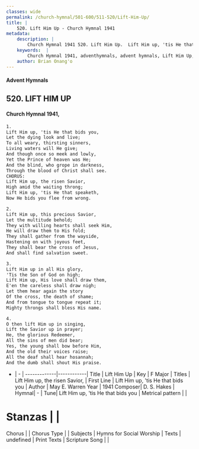 ```yaml
---
classes: wide
permalink: /church-hymnal/501-600/511-520/Lift-Him-Up/
title: |
    520. Lift Him Up - Church Hymnal 1941
metadata:
    description: |
        Church Hymnal 1941 520. Lift Him Up.  Lift Him up, 'tis He that bids you, Let the dying look and live; To all weary, thirsting sinners, Living waters will He give; And though once so meek and lowly, Yet the Prince of heaven was He; And the blind, who grope in darkness, Through the blood of Christ shall see. CHORUS: Lift Him up, the risen Savior, High amid the waiting throng; Lift Him up, 'tis He that speaketh, Now He bids you flee from wrong. 
    keywords:  |
        Church Hymnal 1941, adventhymnals, advent hymnals, Lift Him Up, Lift Him up, 'tis He that bids you. Lift Him up, the risen Savior,
    author: Brian Onang'o
---
```


#### Advent Hymnals
## 520. LIFT HIM UP
####  Church Hymnal 1941,

```txt
1.
Lift Him up, 'tis He that bids you,
Let the dying look and live;
To all weary, thirsting sinners,
Living waters will He give;
And though once so meek and lowly,
Yet the Prince of heaven was He;
And the blind, who grope in darkness,
Through the blood of Christ shall see.
CHORUS:
Lift Him up, the risen Savior,
High amid the waiting throng;
Lift Him up, 'tis He that speaketh,
Now He bids you flee from wrong.

2.
Lift Him up, this precious Savior,
Let the multitude behold;
They with willing hearts shall seek Him,
He will draw them to His fold;
They shall gather from the wayside,
Hastening on with joyous feet,
They shall bear the cross of Jesus,
And shall find salvation sweet.

3.
Lift Him up in all His glory,
'Tis the Son of God on high;
Lift Him up, His love shall draw them,
E'en the careless shall draw nigh;
Let them hear again the story
Of the cross, the death of shame;
And from tongue to tongue repeat it;
Mighty throngs shall bless His name.

4.
O then lift Him up in singing,
Lift the Savior up in prayer;
He, the glorious Redeemer,
All the sins of men did bear;
Yes, the young shall bow before Him,
And the old their voices raise;
All the deaf shall hear hosannah;
And the dumb shall shout His praise.

```

- |   -  |
-------------|------------|
Title | Lift Him Up |
Key | F Major |
Titles | Lift Him up, the risen Savior, |
First Line | Lift Him up, 'tis He that bids you |
Author | May E. Warren
Year | 1941
Composer| D. S. Hakes |
Hymnal|  - |
Tune| Lift Him up, 'tis He that bids you |
Metrical pattern | |
# Stanzas |  |
Chorus |  |
Chorus Type |  |
Subjects | Hymns for Social Worship |
Texts | undefined |
Print Texts | 
Scripture Song |  |
    
